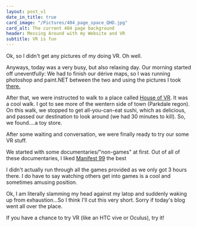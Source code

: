 ```yaml
---
layout: post_v1
date_in_title: true
card_image: "/Pictures/404_page_space_QHD.jpg"
card_alt: The current 404 page background
header: Messing Around with my Website and VR
subtitle: VR is fun
---
```



Ok, so I didn't get any pictures of my doing VR. Oh well.


Anyways, today was a very busy, but also relaxing day. Our morning started off uneventfully: We had to finish our dérive maps, so I was running photoshop and paint.NET between the two and using the pictures I took <a href="{% post_url 2018-5-24-autoimport-notitle %}">there.</a>


After that, we were instructed to walk to a place called <a href="http://houseofvr.com/">House of VR</a>. It was a cool walk. I got to see more of the wentern side of town (Parkdale regon). On this walk, we stopped to get all-you-can-eat sushi, which as delicious, and passed our destination to look around (we had 30 minutes to kill). So, we found....a toy store.


After some waiting and conversation, we were finally ready to try our some VR stuff.


We started with some documentaries/"non-games" at first. Out of all of these documentaries, I liked <a href="https://www.manifest99.com/">Manifest 99</a> the best


I didn't actually run through all the games provided as we only got 3 hours there. I do have to say watching others get into games is a cool and sometimes amusing position.


Ok, I am literally slamming my head against my latop and suddenly waking up from exhaustion...So I think I'll cut this very short. Sorry if today's blog went all over the place.


If you have a chance to try VR (like an HTC vive or Oculus), try it!
